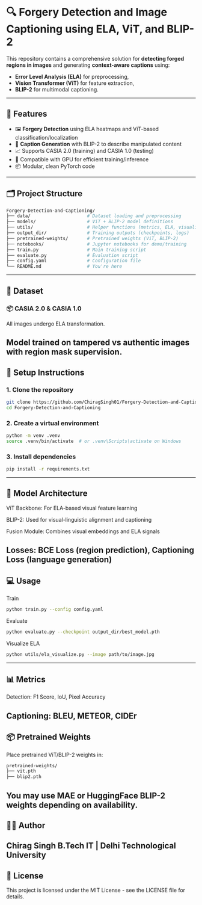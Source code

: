 # 🔍 Forgery Detection and Image Captioning using ELA, ViT, and BLIP-2

This repository contains a comprehensive solution for **detecting forged regions in images** and generating **context-aware captions** using:
- **Error Level Analysis (ELA)** for preprocessing,
- **Vision Transformer (ViT)** for feature extraction,
- **BLIP-2** for multimodal captioning.

---

## 📌 Features

- 🖼️ **Forgery Detection** using ELA heatmaps and ViT-based classification/localization
- 🧠 **Caption Generation** with BLIP-2 to describe manipulated content
- 📈 Supports CASIA 2.0 (training) and CASIA 1.0 (testing)
- 🚀 Compatible with GPU for efficient training/inference
- 📦 Modular, clean PyTorch code

---

## 🗂️ Project Structure

```bash
Forgery-Detection-and-Captioning/
├── data/                     # Dataset loading and preprocessing
├── models/                   # ViT + BLIP-2 model definitions
├── utils/                    # Helper functions (metrics, ELA, visualization)
├── output_dir/               # Training outputs (checkpoints, logs)
├── pretrained-weights/       # Pretrained weights (ViT, BLIP-2)
├── notebooks/                # Jupyter notebooks for demo/training
├── train.py                  # Main training script
├── evaluate.py               # Evaluation script
├── config.yaml               # Configuration file
└── README.md                 # You're here
```
---
## 🧪 Dataset
### 📦 CASIA 2.0 & CASIA 1.0
All images undergo ELA transformation.

Model trained on tampered vs authentic images with region mask supervision.
---
## 🔧 Setup Instructions
### 1. Clone the repository
```bash
git clone https://github.com/ChiragSingh01/Forgery-Detection-and-Captioning.git
cd Forgery-Detection-and-Captioning
```
### 2. Create a virtual environment
```bash
python -m venv .venv
source .venv/bin/activate  # or .venv\Scripts\activate on Windows
```
### 3. Install dependencies
```bash
pip install -r requirements.txt
```
---
## 🧠 Model Architecture
ViT Backbone: For ELA-based visual feature learning

BLIP-2: Used for visual-linguistic alignment and captioning

Fusion Module: Combines visual embeddings and ELA signals

Losses: BCE Loss (region prediction), Captioning Loss (language generation)
---
## 💻 Usage
Train
```bash
python train.py --config config.yaml
```
Evaluate
```bash
python evaluate.py --checkpoint output_dir/best_model.pth
```
Visualize ELA
```bash
python utils/ela_visualize.py --image path/to/image.jpg
```
---
## 📊 Metrics
Detection: F1 Score, IoU, Pixel Accuracy

Captioning: BLEU, METEOR, CIDEr
---
## 📦 Pretrained Weights
Place pretrained ViT/BLIP-2 weights in:
```bash
pretrained-weights/
├── vit.pth
├── blip2.pth
```
You may use MAE or HuggingFace BLIP-2 weights depending on availability.
---
## 🙋‍♂️ Author
Chirag Singh
B.Tech IT | Delhi Technological University
---
## 📄 License
This project is licensed under the MIT License - see the LICENSE file for details.
